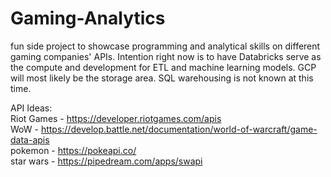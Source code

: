 # Gaming-Analytics
fun side project to showcase programming and analytical skills on different gaming companies' APIs. Intention right now is to have Databricks serve as the compute and development for ETL and machine learning models. GCP will most likely be the storage area. SQL warehousing is not known at this time.

API Ideas:  
Riot Games - https://developer.riotgames.com/apis  
WoW - https://develop.battle.net/documentation/world-of-warcraft/game-data-apis  
pokemon - https://pokeapi.co/  
star wars - https://pipedream.com/apps/swapi  
